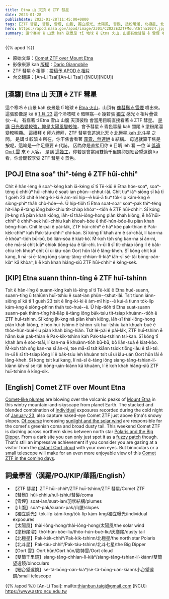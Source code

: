 ```yaml
---
title: Etna 山 天頂 ê ZTF 彗星
date: 2023-01-28
publishdate: 2023-01-28T11:45:00+0800
tags: [ZTF 彗星, 彗鬚, 雪煙, 山腹, 獨立感光, 太陽風, 彗鬚, 塗粉尾溜, 北極星, 北斗星, Oort 雲, 雙筒千里鏡, 細台望遠鏡]
hero: https://apod.nasa.gov/apod/image/2301/C2022E3ZTFMountEtna1024.jpg
summary: 這个寒冷 ê 山景 kah 夜景是 tī 地球 ê Etna 火山，山頂有像彗鬚 ê 雪煙 噴出來。
---
```


{{% apod %}}

- 原始文章：[Comet ZTF over Mount Etna](https://apod.nasa.gov/apod/ap230128.html)
- 影像來源 kah [版權][copyright]：[Dario Giannobile](https://www.dariogiannobile.com/)
- ZTF 彗星 ê 相簿：[投稿予 APOD ê 相片](https://www.facebook.com/media/set/?set=a.172146088847310&type=3)
- 台文翻譯：[An-Li Tsai][An-Li Tsai] ([NCU][NCU])

## [漢羅] Etna 山 天頂 ê ZTF 彗星
這个寒冷 ê 山景 kah 夜景是 tī 地球 ê [Etna 火山][Mount Etna]，山頂有 [像彗鬚 ê 雪煙][Comet-like plumes] 噴出來。
這張影像是 kā tī [1 月 23][January 23] 這个冷吱吱 ê 暗暝翕--ê 幾若張 [獨立][individual] 感光 ê 相片疊做伙--ê。
有翕著 tī Etna 雪山 山腹 天頂彼粒 會當用目睭直接看著 ê ZTF 彗星。
[是講][Of course] [日光若變較強，抑是太陽風變較強][sunlight and the solar wind]，會予彗星 ê 青色彗鬚 kah 闊尾 ê 塗粉尾溜變較明顯。
這禮拜 ê 拜六禮拜，ZTF 彗星會迒過北天 ê [北極星 kah 北斗星][Polaris and the Big Dipper] 之間。
是講 tī 較暗 ê 所在，你干焦會看著 [霧霧、無連紲][fuzzy patch] ê 結構。
毋過就算干焦是按呢，這嘛是一件足重要 ê 代誌。
因為你是直接用你 ê 目睭 leh 看 一位 ùi [遙遠 Oort 雲][distant Oort cloud] 來 ê 人客。
是講 [這幾工][Comet ZTF in the coming days]，你若是會當用雙筒千里鏡抑是細台望遠鏡 kā 看，你會閣較享受 ZTF 彗星 ê 景色。


## [POJ] Etna soaⁿ thiⁿ-téng ê ZTF hūi-chhiⁿ
Chit ê hân-léng ê soaⁿ-kéng kah iā-kéng sī tī Tē-kiû ê Etna hóe-soaⁿ, soaⁿ-téng ū chhiūⁿ hūi-chhiu ê soat-ian phùn--chhut-lâi.
Chit tiuⁿ iáⁿ-siōng sī kā tī 1 goe̍h 23 chit ê léng-ki-ki ê àm-mî hip--ê kúi-ā tiuⁿ to̍k-li̍p kám-kng ê siòng-phìⁿ tha̍h chò-hóe--ê.
Ū hip-tio̍h tī Etna soat-soaⁿ soaⁿ-pak thiⁿ-téng hit-lia̍p ē-tàng iōng ba̍k-chiu ti̍t-chiap khòaⁿ--tio̍h ê ZTF hūi-chhiⁿ.
Sī kóng ji̍t-kng nā piàn khah kiông, ia̍h-sī thài-iông-hong piàn khah kiông, ē hō͘ hūi-chhiⁿ ê chhiⁿ-sek hūi-chhiu kah khoah-bóe ê thô͘-hún-bóe-liu piàn khah bêng-hián.
Chit lé-pài ê pài-la̍k, ZTF hūi-chhiⁿ ē hāⁿ kòe pak-thian ê Pak-ke̍k-chhiⁿ kah Pak-táu-chhiⁿ chi-kan.
Sī kóng tī khah àm ê só͘-chāi, lí kan-na ē khòaⁿ-tio̍h bū-bū, bô liân-sòa ê kiat-kò͘.
M̄-koh to̍h sǹg kan-na sī án-ni, che mā-sī chi̍t kiāⁿ chiok tiōng-iàu ê tāi-chì.
In-ūi lí sī ti̍t-chiap iōng lí ê ba̍k-chiu leh khòaⁿ chi̍t ūi ùi iâu-oán Oort hûn lâi ê lâng-kheh.
Sī kóng chit kúi kang, lí nā-sī ē-tàng iōng siang-tâng-chhian-lí-kiàⁿ ia̍h-sī sè-tâi bōng-oán-kiàⁿ kā khòaⁿ, lí ē koh khah hiáng-siū ZTF hūi-chhiⁿ ê kéng-sek.

## [KIP] Etna suann thinn-tíng ê ZTF huī-tshinn
Tsit ê hân-líng ê suann-kíng kah iā-kíng sī tī Tē-kiû ê Etna hué-suann, suann-tíng ū tshiūnn huī-tshiu ê suat-ian phùn--tshut-lâi.
Tsit tiunn iánn-siōng sī kā tī 1 gue̍h 23 tsit ê líng-ki-ki ê àm-mî hip--ê kuí-ā tiunn to̍k-li̍p kám-kng ê siòng-phìnn tha̍h tsò-hué--ê.
Ū hip-tio̍h tī Etna suat-suann suann-pak thinn-tíng hit-lia̍p ē-tàng iōng ba̍k-tsiu ti̍t-tsiap khuànn--tio̍h ê ZTF huī-tshinn.
Sī kóng ji̍t-kng nā piàn khah kiông, ia̍h-sī thài-iông-hong piàn khah kiông, ē hōo huī-tshinn ê tshinn-sik huī-tshiu kah khuah-bué ê thôo-hún-bué-liu piàn khah bîng-hián.
Tsit lé-pài ê pài-la̍k, ZTF huī-tshinn ē hānn kuè pak-thian ê Pak-ki̍k-tshinn kah Pak-táu-tshinn tsi-kan.
Sī kóng tī khah àm ê sóo-tsāi, lí kan-na ē khuànn-tio̍h bū-bū, bô liân-suà ê kiat-kòo.
M̄-koh to̍h sǹg kan-na sī án-ni, tse mā-sī tsi̍t kiānn tsiok tiōng-iàu ê tāi-tsì.
In-uī lí sī ti̍t-tsiap iōng lí ê ba̍k-tsiu leh khuànn tsi̍t uī uì iâu-uán Oort hûn lâi ê lâng-kheh.
Sī kóng tsit kuí kang, lí nā-sī ē-tàng iōng siang-tâng-tshian-lí-kiànn ia̍h-sī sè-tâi bōng-uán-kiànn kā khuànn, lí ē koh khah hiáng-siū ZTF huī-tshinn ê kíng-sik.


## [English] Comet ZTF over Mount Etna

[Comet-like plumes][Comet-like plumes] are blowing over the volcanic peaks of [Mount Etna][Mount Etna] in this wintry mountain-and-skyscape from planet Earth.
The stacked and blended combination of [individual][individual] exposures recorded during the cold night of [January 23][January 23], also capture naked-eye Comet ZTF just above Etna's snowy slopes.
[Of course][Of course] increasing [sunlight and the solar wind][sunlight and the solar wind] are responsible for the comet's greenish coma and broad dusty tail.
This weekend Comet ZTF is dashing across northern skies between north star [Polaris and the Big Dipper][Polaris and the Big Dipper].
From a dark site you can only just spot it as a [fuzzy patch][fuzzy patch] though.
That's still an impressive achievement if you consider you are gazing at a visitor from the [distant Oort cloud][distant Oort cloud] with your own eyes.
But binoculars or a small telescope will make for an even more enjoyable view of this [Comet ZTF in the coming days][Comet ZTF in the coming days].


## 詞彙學習（漢羅/POJ/KIP/華語/English）
- 【ZTF 彗星】ZTF hūi-chhiⁿ/ZTF huī-tshinn/ZTF 彗星/Comet ZTF
- 【彗鬚】hūi-chhiu/huī-tshiu/彗髮/coma
- 【雪煙】soat-ian/suat-ian/羽狀結構/plumes
- 【山腹】soaⁿ-pak/suann-pak/山腰/slopes
- 【獨立感光】to̍k-li̍p kám-kng/to̍k-li̍p kám-kng/獨立曝光/individual exposures
- 【太陽風】thài-iông-hong/thài-iông-hong/太陽風/the solar wind
- 【塗粉尾溜】thô͘-hún-bóe-liu/thôo-hún-bué-liu/灰塵尾/dusty tail
- 【北極星】Pak-ke̍k-chhiⁿ/Pak-ki̍k-tshinn/北極星/the north star Polaris
- 【北斗星】Pak-táu-chhiⁿ/Pak-táu-tshinn/北斗七星/the Big Dipper
- 【Oort 雲】Oort hûn/Oort hûn/歐特雲/Oort cloud
- 【雙筒千里鏡】siang-tâng-chhian-lí-kiàⁿ/siang-tâng-tshian-lí-kiànn/雙筒望遠鏡/binoculars
- 【細台望遠鏡】sè-tâ-bōng-oán-kiàⁿ/sè-tâ-bōng-uán-kiànn/小台望遠鏡/small telescope

{{% /apod %}}
[An-Li Tsai]: mailto:thianbun.taigi@gmail.com
[NCU]: https://www.astro.ncu.edu.tw

[copyright]: https://apod.nasa.gov/apod/fap/lib/about_apod.html#srapply
[License]: https://creativecommons.org/licenses/by/2.0/


[Comet-like plumes]:https://www.dariogiannobile.com/night_sky_galleries/nightscape/h54df15a9#h54df15a9
[Mount Etna]:https://www.earthobservatory.nasa.gov/images/event/43216/mount-etna
[individual]:https://apod.nasa.gov/apod/image/2301/C2022E3ZTFMountEtna_singleframe.jpg
[January 23]:https://apod.nasa.gov/apod/ap230127.html
[Of course]:https://apod.nasa.gov/apod/ap111231.html
[sunlight and the solar wind]:https://en.wikipedia.org/wiki/Comet
[Polaris and the Big Dipper]:https://www.petrhoralek.com/?p=23393
[fuzzy patch]:https://apod.nasa.gov/apod/ap230121.html
[distant Oort cloud]:https://solarsystem.nasa.gov/solar-system/oort-cloud/in-depth/
[Comet ZTF in the coming days]:https://skyandtelescope.org/astronomy-news/spot-circumpolar-comet-ztf-c-2022-e3-in-binoculars/?utm_source=cc&utm_medium=newsletter

